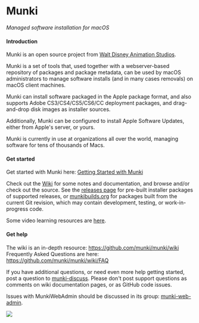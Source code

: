 Munki
=====

_Managed software installation for macOS_

#### Introduction

Munki is an open source project from [Walt Disney Animation Studios](https://www.disneyanimation.com/technology/opensource).

Munki is a set of tools that, used together with a webserver-based repository of packages and package metadata, can be used by macOS administrators to manage software installs (and in many cases removals) on macOS client machines.

Munki can install software packaged in the Apple package format, and also supports Adobe CS3/CS4/CS5/CS6/CC deployment packages, and drag-and-drop disk images as installer sources.

Additionally, Munki can be configured to install Apple Software Updates, either from Apple's server, or yours.

Munki is currently in use at organizations all over the world, managing software for tens of thousands of Macs.

#### Get started

Get started with Munki here: [Getting Started with Munki](https://github.com/munki/munki/wiki/)

Check out the [Wiki](https://github.com/munki/munki/wiki) for some notes and documentation, and browse and/or check out the source. See the [releases page](https://github.com/munki/munki/releases) for pre-built installer packages of supported releases, or [munkibuilds.org](https://munkibuilds.org) for packages built from the current Git revision, which may contain development, testing, or work-in-progress code.

Some video learning resources are [here](https://github.com/munki/munki/wiki/More-Links-And-Tools#video-resources).

#### Get help

The wiki is an in-depth resource: https://github.com/munki/munki/wiki  
Frequently Asked Questions are here: https://github.com/munki/munki/wiki/FAQ

If you have additional questions, or need even more help getting started, post a question to [munki-discuss](https://groups.google.com/group/munki-discuss). Please don't post support questions as comments on wiki documentation pages, or as GitHub code issues.

Issues with MunkiWebAdmin should be discussed in its group: [munki-web-admin](https://groups.google.com/group/munki-web-admin).

![](https://github.com/munki/munki/wiki/images/managed_software_center.png)
